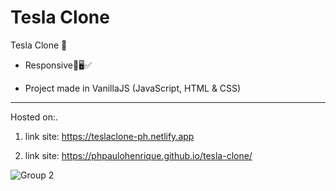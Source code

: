 # Tesla Clone

Tesla Clone 🚗

* Responsive📲🖥✅

* Project made in VanillaJS (JavaScript, HTML & CSS)

<hr>

Hosted on:.</br>


1. link site: https://teslaclone-ph.netlify.app

2. link site: https://phpaulohenrique.github.io/tesla-clone/

![Group 2](https://user-images.githubusercontent.com/56638509/169886707-766de2ad-6fa2-4c2b-95f4-b1a80de2e2bb.png)

